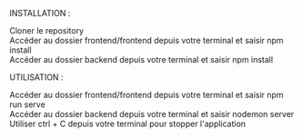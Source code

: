 INSTALLATION :

Cloner le repository  
Accéder au dossier frontend/frontend depuis votre terminal et saisir npm install  
Accéder au dossier backend depuis votre terminal et saisir npm install  

UTILISATION :

Accéder au dossier frontend/frontend depuis votre terminal et saisir npm run serve  
Accéder au dossier backend depuis votre terminal et saisir nodemon server  
Utiliser ctrl + C depuis votre terminal pour stopper l'application  
